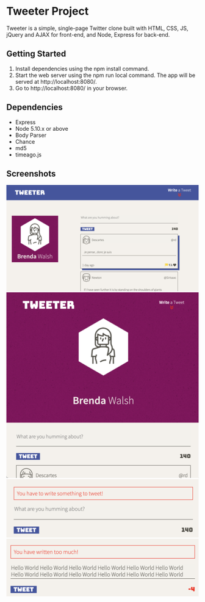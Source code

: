 # Tweeter Project

Tweeter is a simple, single-page Twitter clone built with HTML, CSS, JS, jQuery and AJAX for front-end, and Node, Express for back-end.

## Getting Started

1. Install dependencies using the npm install command.
2. Start the web server using the npm run local command. The app will be served at http://localhost:8080/.
3. Go to http://localhost:8080/ in your browser.

## Dependencies

- Express
- Node 5.10.x or above
- Body Parser
- Chance
- md5
- timeago.js

## Screenshots

!["Screenshot of desktop view"](https://github.com/keilamari/tweeter/blob/master/docs/desktop-view.png?raw=true)
!["Screenshot of mobile view"](https://github.com/keilamari/tweeter/blob/master/docs/mobile-view.png?raw=true)
!["Screenshot of error message 1"](https://github.com/keilamari/tweeter/blob/master/docs/error1.png?raw=true)
!["Screenshot of error message 2"](https://github.com/keilamari/tweeter/blob/master/docs/error2.png?raw=true)